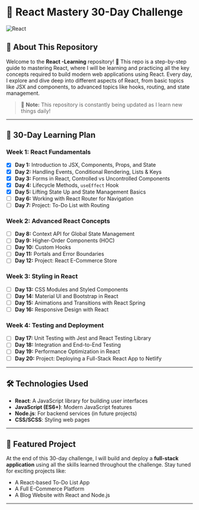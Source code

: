 # 🚀 React Mastery 30-Day Challenge

![React](https://upload.wikimedia.org/wikipedia/commons/a/a7/React-icon.svg)

## 📝 About This Repository

Welcome to the **React -Learning** repository! 🎉 This repo is a step-by-step guide to mastering React, where I will be learning and practicing all the key concepts required to build modern web applications using React. Every day, I explore and dive deep into different aspects of React, from basic topics like JSX and components, to advanced topics like hooks, routing, and state management.

> 🚧 **Note:** This repository is constantly being updated as I learn new things daily!

---

## 📅 30-Day Learning Plan

### Week 1: React Fundamentals
- [x] **Day 1:** Introduction to JSX, Components, Props, and State
- [x] **Day 2:** Handling Events, Conditional Rendering, Lists & Keys
- [x] **Day 3:** Forms in React, Controlled vs Uncontrolled Components
- [x] **Day 4:** Lifecycle Methods, `useEffect` Hook
- [x] **Day 5:** Lifting State Up and State Management Basics
- [ ] **Day 6:** Working with React Router for Navigation
- [ ] **Day 7:** Project: To-Do List with Routing

### Week 2: Advanced React Concepts
- [ ] **Day 8:** Context API for Global State Management
- [ ] **Day 9:** Higher-Order Components (HOC)
- [ ] **Day 10:** Custom Hooks
- [ ] **Day 11:** Portals and Error Boundaries
- [ ] **Day 12:** Project: React E-Commerce Store

### Week 3: Styling in React
- [ ] **Day 13:** CSS Modules and Styled Components
- [ ] **Day 14:** Material UI and Bootstrap in React
- [ ] **Day 15:** Animations and Transitions with React Spring
- [ ] **Day 16:** Responsive Design with React

### Week 4: Testing and Deployment
- [ ] **Day 17:** Unit Testing with Jest and React Testing Library
- [ ] **Day 18:** Integration and End-to-End Testing
- [ ] **Day 19:** Performance Optimization in React
- [ ] **Day 20:** Project: Deploying a Full-Stack React App to Netlify

---

## 🛠️ Technologies Used

- **React**: A JavaScript library for building user interfaces
- **JavaScript (ES6+)**: Modern JavaScript features
- **Node.js**: For backend services (in future projects)
- **CSS/SCSS**: Styling web pages

---

## 🌟 Featured Project

At the end of this 30-day challenge, I will build and deploy a **full-stack application** using all the skills learned throughout the challenge. Stay tuned for exciting projects like:
- A React-based To-Do List App
- A Full E-Commerce Platform
- A Blog Website with React and Node.js

---


